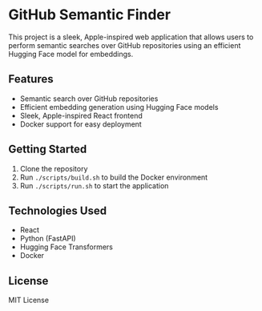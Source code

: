
# GitHub Semantic Finder

This project is a sleek, Apple-inspired web application that allows users to perform semantic searches over GitHub repositories using an efficient Hugging Face model for embeddings.

## Features

- Semantic search over GitHub repositories
- Efficient embedding generation using Hugging Face models
- Sleek, Apple-inspired React frontend
- Docker support for easy deployment

## Getting Started

1. Clone the repository
2. Run `./scripts/build.sh` to build the Docker environment
3. Run `./scripts/run.sh` to start the application

## Technologies Used

- React
- Python (FastAPI)
- Hugging Face Transformers
- Docker

## License

MIT License
